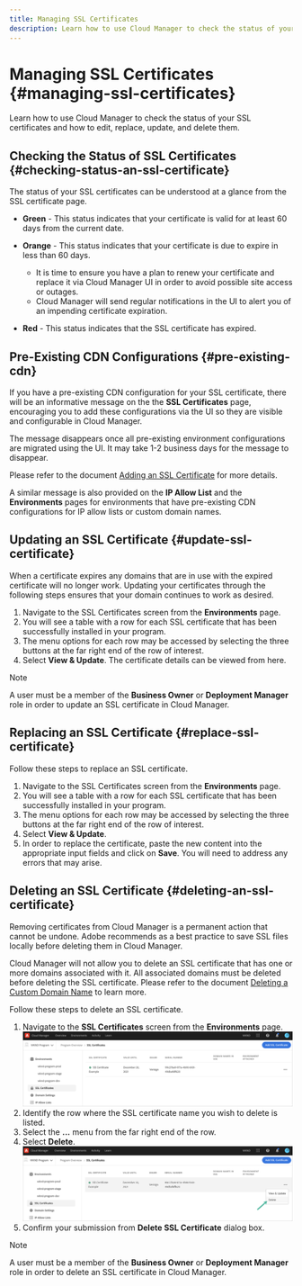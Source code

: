 ```yaml
---
title: Managing SSL Certificates
description: Learn how to use Cloud Manager to check the status of your SSL certificates and how to edit, replace, update, and delete them.
---
```


# Managing SSL Certificates {#managing-ssl-certificates}

Learn how to use Cloud Manager to check the status of your SSL certificates and how to edit, replace, update, and delete them.

## Checking the Status of SSL Certificates {#checking-status-an-ssl-certificate}

The status of your SSL certificates can be understood at a glance from the SSL certificate page.

* **Green** - This status indicates that your certificate is valid for at least 60 days from the current date.

* **Orange** - This status indicates that your certificate is due to expire in less than 60 days.
  * It is time to ensure you have a plan to renew your certificate and replace it via Cloud Manager UI in order to avoid possible site access or outages.
  * Cloud Manager will send regular notifications in the UI to alert you of an impending certificate expiration.

* **Red** - This status indicates that the SSL certificate has expired.

## Pre-Existing CDN Configurations {#pre-existing-cdn}

If you have a pre-existing CDN configuration for your SSL certificate, there will be an informative message on the the **SSL Certificates** page, encouraging you to add these configurations via the UI so they are visible and configurable in Cloud Manager.

The message disappears once all pre-existing environment configurations are migrated using the UI. It may take 1-2 business days for the message to disappear.

Please refer to the document [Adding an SSL Certificate](/help/implementing/cloud-manager/managing-ssl-certifications/add-ssl-certificate.md) for more details.

A similar message is also provided on the **IP Allow List** and the **Environments** pages for environments that have pre-existing CDN configurations for IP allow lists or custom domain names.

## Updating an SSL Certificate {#update-ssl-certificate}

When a certificate expires any domains that are in use with the expired certificate will no longer work. Updating your certificates through the following steps ensures that your domain continues to work as desired.

1. Navigate to the SSL Certificates screen from the **Environments** page.
1. You will see a table with a row for each SSL certificate that has been successfully installed in your program.
1. The menu options for each row may be accessed by selecting the three buttons at the far right end of the row of interest. 
1. Select **View & Update**. The certificate details can be viewed from here.

>[!NOTE]
>
>A user must be a member of the **Business Owner** or **Deployment Manager** role in order to update an SSL certificate in Cloud Manager.

## Replacing an SSL Certificate {#replace-ssl-certificate}

Follow these steps to replace an SSL certificate.

1. Navigate to the SSL Certificates screen from the **Environments** page.
1. You will see a table with a row for each SSL certificate that has been successfully installed in your program.
1. The menu options for each row may be accessed by selecting the three buttons at the far right end of the row of interest. 
1. Select **View & Update**.
1. In order to replace the certificate, paste the new content into the appropriate input fields and click on **Save**. You will need to address any errors that may arise. 

## Deleting an SSL Certificate {#deleting-an-ssl-certificate}

Removing certificates from Cloud Manager is a permanent action that cannot be undone. Adobe recommends as a best practice to save SSL files locally before deleting them in Cloud Manager.

Cloud Manager will not allow you to delete an SSL certificate that has one or more domains associated with it. All associated domains must be deleted before deleting the SSL certificate. Please refer to the document [Deleting a Custom Domain Name](/help/implementing/cloud-manager/custom-domain-names/delete-custom-domain-name.md) to learn more.

Follow these steps to delete an SSL certificate.

1. Navigate to the **SSL Certificates** screen from the **Environments** page.
   ![](/help/implementing/cloud-manager/assets/ssl/ssl-cert-3.png)
1. Identify the row where the SSL certificate name you wish to delete is listed.
1. Select the **...** menu from the far right end of the row.
1. Select **Delete**.
    ![](/help/implementing/cloud-manager/assets/ssl/ssl-cert-delete01.png)
1. Confirm your submission from **Delete SSL Certificate** dialog box.

>[!NOTE]
>
>A user must be a member of the **Business Owner** or **Deployment Manager** role in order to delete an SSL certificate in Cloud Manager.